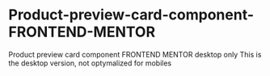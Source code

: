 # Product-preview-card-component-FRONTEND-MENTOR
Product preview card component FRONTEND MENTOR desktop only
This is the desktop version, not optymalized for mobiles

